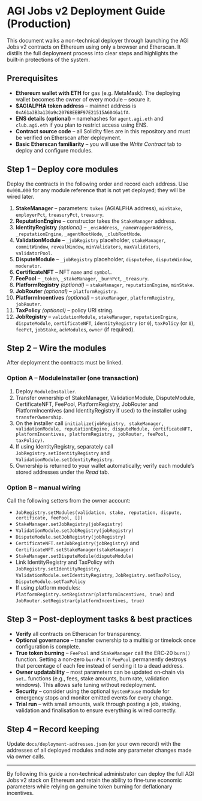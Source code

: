 # AGI Jobs v2 Deployment Guide (Production)

This document walks a non-technical deployer through launching the AGI Jobs v2 contracts on Ethereum using only a browser and Etherscan.  It distills the full deployment process into clear steps and highlights the built‑in protections of the system.

## Prerequisites
- **Ethereum wallet with ETH** for gas (e.g. MetaMask).  The deploying wallet becomes the owner of every module – secure it.
- **$AGIALPHA token address** – mainnet address is `0xA61a3B3a130a9c20768EEBF97E21515A6046a1fA`.
- **ENS details (optional)** – namehashes for `agent.agi.eth` and `club.agi.eth` if you plan to restrict access using ENS.
- **Contract source code** – all Solidity files are in this repository and must be verified on Etherscan after deployment.
- **Basic Etherscan familiarity** – you will use the *Write Contract* tab to deploy and configure modules.

## Step 1 – Deploy core modules
Deploy the contracts in the following order and record each address.  Use `0x000…000` for any module reference that is not yet deployed; they will be wired later.

1. **StakeManager** – parameters: `token` (AGIALPHA address), `minStake`, `employerPct`, `treasuryPct`, `treasury`.
2. **ReputationEngine** – constructor takes the `StakeManager` address.
3. **IdentityRegistry** *(optional)* – `_ensAddress`, `_nameWrapperAddress`, `_reputationEngine`, `_agentRootNode`, `_clubRootNode`.
4. **ValidationModule** – `_jobRegistry` placeholder, `stakeManager`, `commitWindow`, `revealWindow`, `minValidators`, `maxValidators`, `validatorPool`.
5. **DisputeModule** – `_jobRegistry` placeholder, `disputeFee`, `disputeWindow`, `moderator`.
6. **CertificateNFT** – NFT `name` and `symbol`.
7. **FeePool** – `_token`, `_stakeManager`, `_burnPct`, `_treasury`.
8. **PlatformRegistry** *(optional)* – `stakeManager`, `reputationEngine`, `minStake`.
9. **JobRouter** *(optional)* – `platformRegistry`.
10. **PlatformIncentives** *(optional)* – `stakeManager`, `platformRegistry`, `jobRouter`.
11. **TaxPolicy** *(optional)* – policy URI string.
12. **JobRegistry** – `validationModule`, `stakeManager`, `reputationEngine`, `disputeModule`, `certificateNFT`, `identityRegistry` (or `0`), `taxPolicy` (or `0`), `feePct`, `jobStake`, `ackModules`, `owner` (if required).

## Step 2 – Wire the modules
After deployment the contracts must be linked.

### Option A – ModuleInstaller (one transaction)
1. Deploy `ModuleInstaller`.
2. Transfer ownership of StakeManager, ValidationModule, DisputeModule, CertificateNFT, FeePool, PlatformRegistry, JobRouter and PlatformIncentives (and IdentityRegistry if used) to the installer using `transferOwnership`.
3. On the installer call `initialize(jobRegistry, stakeManager, validationModule, reputationEngine, disputeModule, certificateNFT, platformIncentives, platformRegistry, jobRouter, feePool, taxPolicy)`.
4. If using IdentityRegistry, separately call `JobRegistry.setIdentityRegistry` and `ValidationModule.setIdentityRegistry`.
5. Ownership is returned to your wallet automatically; verify each module’s stored addresses under the *Read* tab.

### Option B – manual wiring
Call the following setters from the owner account:
- `JobRegistry.setModules(validation, stake, reputation, dispute, certificate, feePool, [])`
- `StakeManager.setJobRegistry(jobRegistry)`
- `ValidationModule.setJobRegistry(jobRegistry)`
- `DisputeModule.setJobRegistry(jobRegistry)`
- `CertificateNFT.setJobRegistry(jobRegistry)` and `CertificateNFT.setStakeManager(stakeManager)`
- `StakeManager.setDisputeModule(disputeModule)`
- Link IdentityRegistry and TaxPolicy with `JobRegistry.setIdentityRegistry`, `ValidationModule.setIdentityRegistry`, `JobRegistry.setTaxPolicy`, `DisputeModule.setTaxPolicy`
- If using platform modules: `PlatformRegistry.setRegistrar(platformIncentives, true)` and `JobRouter.setRegistrar(platformIncentives, true)`

## Step 3 – Post‑deployment tasks & best practices
- **Verify** all contracts on Etherscan for transparency.
- **Optional governance** – transfer ownership to a multisig or timelock once configuration is complete.
- **True token burning** – `FeePool` and `StakeManager` call the ERC‑20 `burn()` function. Setting a non‑zero `burnPct` in `FeePool` permanently destroys that percentage of each fee instead of sending it to a dead address.
- **Owner updatability** – most parameters can be updated on‑chain via `set…` functions (e.g., fees, stake amounts, burn rate, validation windows).  This allows safe tuning without redeployment.
- **Security** – consider using the optional `SystemPause` module for emergency stops and monitor emitted events for every change.
- **Trial run** – with small amounts, walk through posting a job, staking, validation and finalisation to ensure everything is wired correctly.

## Step 4 – Record keeping
Update `docs/deployment-addresses.json` (or your own record) with the addresses of all deployed modules and note any parameter changes made via owner calls.

---
By following this guide a non‑technical administrator can deploy the full AGI Jobs v2 stack on Ethereum and retain the ability to fine‑tune economic parameters while relying on genuine token burning for deflationary incentives.
